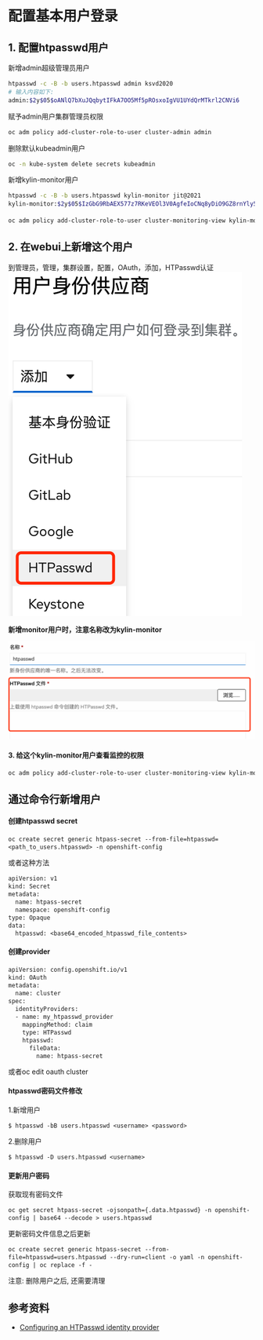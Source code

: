 # 配置基本用户登录

## 1. 配置htpasswd用户

新增admin超级管理员用户
```bash
htpasswd -c -B -b users.htpasswd admin ksvd2020
# 输入内容如下:
admin:$2y$05$oANlQ7bXuJQqbytIFkA7OO5Mf5pROsxoIgVU1UYdQrMTkrl2CNVi6
```

赋予admin用户集群管理员权限
```bash
oc adm policy add-cluster-role-to-user cluster-admin admin
```

删除默认kubeadmin用户
```bash
oc -n kube-system delete secrets kubeadmin
```

新增kylin-monitor用户
```bash
htpasswd -c -B -b users.htpasswd kylin-monitor jit@2021
kylin-monitor:$2y$05$IzGbG9RbAEX577z7RKeVEOl3V0AgfeIoCNq8yDiO9GZ8rnYly5Tlu

oc adm policy add-cluster-role-to-user cluster-monitoring-view kylin-monitor
```

## 2. 在webui上新增这个用户

到管理员，管理，集群设置，配置，OAuth，添加，HTPasswd认证
![](../2022-03-02-10-06-43.png)

**新增monitor用户时，注意名称改为kylin-monitor**

![](../2022-03-02-10-07-30.png)

#### 3. 给这个kylin-monitor用户查看监控的权限

```bash
oc adm policy add-cluster-role-to-user cluster-monitoring-view kylin-monitor
```

## 通过命令行新增用户

#### 创建htpasswd secret

```
oc create secret generic htpass-secret --from-file=htpasswd=<path_to_users.htpasswd> -n openshift-config 
```

或者这种方法
```
apiVersion: v1
kind: Secret
metadata:
  name: htpass-secret
  namespace: openshift-config
type: Opaque
data:
  htpasswd: <base64_encoded_htpasswd_file_contents>
```

#### 创建provider

```
apiVersion: config.openshift.io/v1
kind: OAuth
metadata:
  name: cluster
spec:
  identityProviders:
  - name: my_htpasswd_provider 
    mappingMethod: claim 
    type: HTPasswd
    htpasswd:
      fileData:
        name: htpass-secret 
```

或者oc edit oauth cluster

#### htpasswd密码文件修改

1.新增用户
```
$ htpasswd -bB users.htpasswd <username> <password>
```

2.删除用户
```
$ htpasswd -D users.htpasswd <username>
```

#### 更新用户密码

获取现有密码文件
```
oc get secret htpass-secret -ojsonpath={.data.htpasswd} -n openshift-config | base64 --decode > users.htpasswd
```

更新密码文件信息之后更新
```
oc create secret generic htpass-secret --from-file=htpasswd=users.htpasswd --dry-run=client -o yaml -n openshift-config | oc replace -f -
```

注意: 删除用户之后, 还需要清理

## 参考资料

* [Configuring an HTPasswd identity provider](https://docs.openshift.com/container-platform/4.9/authentication/identity_providers/configuring-htpasswd-identity-provider.html)
